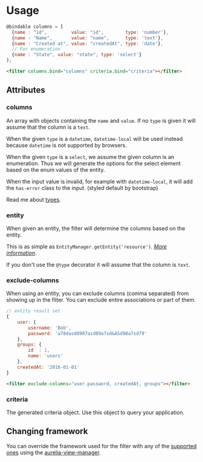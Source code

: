 # Usage

```js
@bindable columns = [
  {name : "id",         value: "id",        type: 'number'},
  {name : "Name",       value: "name",      type: 'text'},
  {name : "Created at", value: "createdAt", type: 'date'},
  // For enumeration
  {name : "State", value: "state", type: 'select'}
];
```

```html
<filter columns.bind="columns" criteria.bind="criteria"></filter>
```

## Attributes

### columns
An array with objects containing the `name` and `value`. If no `type` is given it will assume that the column is a `text`.

When the given `type` is a `datetime`, `datetime-local` will be used instead because `datetime` is not supported by browsers.

When the given `type` is a `select`, we assume the given column is an enumeration. Thus we will generate the options for the select element based on the enum values of the entity.

When the input value is invalid, for example with `datetime-local`, it will add the `has-error` class to the input. (styled default by bootstrap)

Read me about [types](http://aurelia-form.spoonx.org/types.html).

### entity
When given an entity, the filter will determine the columns based on the entity.

This is as simple as `EntityManager.getEntity('resource')`. *[More information](http://aurelia-orm.spoonx.org/api_entity.html)*.

If you don't use the `@type` decorator it will assume that the column is `text`.

### exclude-columns
When using an entity, you can exclude columns (comma separated) from showing up in the filter. You can exclude entire associations or part of them.

```js
// entity result set
{
    user: {
        username: 'Bob',
        password: 'a78dasd8907asd89a7sd&ASd98a7sd79'
    },
    groups: {
        id  : 1,
        name: 'users'
    },
    createdAt: '2016-01-01'
}
```

```html
<filter exclude-columns="user.password, createdAt, groups"></filter>
```

### criteria
The generated criteria object. Use this object to query your application.

## Changing framework
You can override the framework used for the filter with any of the [supported ones](https://github.com/SpoonX/aurelia-filter/tree/master/src) using the [aurelia-view-manager](https://github.com/spoonx/aurelia-view-manager).

